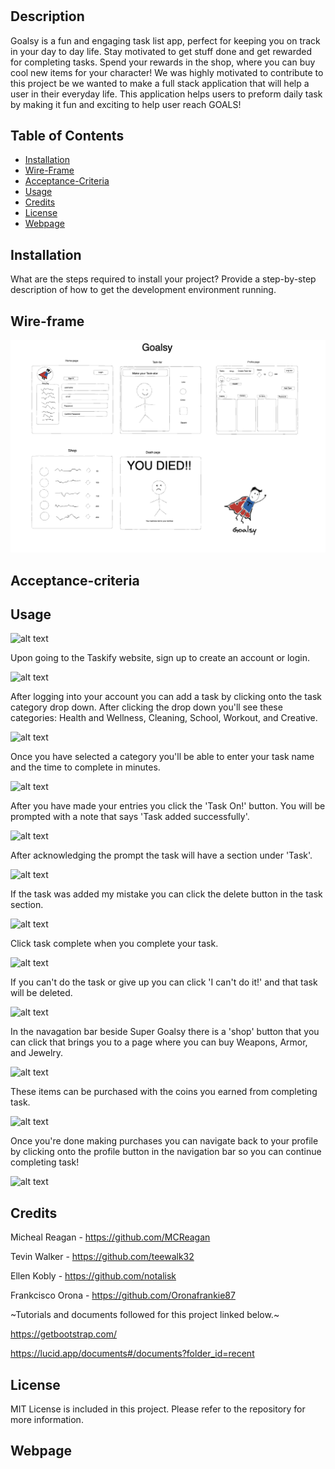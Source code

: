 # <Goalsy>

## Description

Goalsy is a  fun and engaging task list app, perfect for keeping you on track in your day to day life. Stay motivated to get stuff done and get rewarded for completing tasks. Spend your rewards in the shop, where you can buy cool new items for your character! We was highly motivated to contribute to this project be we wanted to make a full stack application that will help a user in their everyday life. This application helps users to preform daily task by making it fun and exciting to help user reach GOALS!

## Table of Contents


- [Installation](#installation)
- [Wire-Frame](#wire-frame)
- [Acceptance-Criteria](#acceptance-criteria)
- [Usage](#usage)
- [Credits](#credits)
- [License](#license)
- [Webpage](#webpage)

## Installation

What are the steps required to install your project? Provide a step-by-step description of how to get the development environment running.


## Wire-frame 

![Goalsy-wire-frame](public/images/Goalsy-wireframe.png)


## Acceptance-criteria

## Usage
![alt text](assets/images/screenshot.png)

Upon going to the Taskify website, sign up to create an account or login.

![alt text](assets/images/screenshot.png)

 After logging into your account you can add a task by clicking onto the task category drop down. After clicking the drop down you'll see these categories: Health and Wellness, Cleaning, School, Workout, and Creative. 
 
 ![alt text](assets/images/screenshot.png)

 Once you have selected a category you'll be able to enter your task name and the time to complete in minutes.
 
 ![alt text](assets/images/screenshot.png)
 
  After you have made your entries you click the 'Task On!' button. You will be prompted with a note that says 'Task added successfully'.
  
 ![alt text](assets/images/screenshot.png)
  
   After acknowledging the prompt the task will have a section under 'Task'.
   
 ![alt text](assets/images/screenshot.png)
   
 If the task was added my mistake you can click the delete button in the task section.
    
 ![alt text](assets/images/screenshot.png)
    
  Click task complete when you complete your task.

 ![alt text](assets/images/screenshot.png)
     
  If you can't do the task or give up you can click 'I can't do it!' and that task will be deleted.
    
   ![alt text](assets/images/screenshot.png)
    
   In the navagation bar beside Super Goalsy there is a 'shop' button that you can click that brings you to a page where you can buy Weapons, Armor, and Jewelry.
     
   ![alt text](assets/images/screenshot.png)
     
   These items can be purchased with the coins you earned from completing task.
      
   ![alt text](assets/images/screenshot.png)

   Once you're done making purchases you can navigate back to your profile by clicking onto the profile button in the navigation bar so you can continue completing task!

![alt text](assets/images/screenshot.png)

## Credits

Micheal Reagan - https://github.com/MCReagan

Tevin Walker - https://github.com/teewalk32

Ellen Kobly - https://github.com/notalisk

Frankcisco Orona - https://github.com/Oronafrankie87

   ~Tutorials and documents followed for this project linked below.~


https://getbootstrap.com/

https://lucid.app/documents#/documents?folder_id=recent

## License

MIT License is included in this project. Please refer to the repository for more information.



## Webpage
